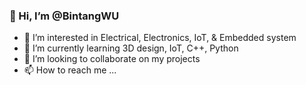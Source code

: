 ### 👋 Hi, I’m @BintangWU
 
- 👀 I’m interested in Electrical, Electronics, IoT, & Embedded system
- 🌱 I’m currently learning 3D design, IoT, C++, Python
- 💞️ I’m looking to collaborate on my projects
- 📫 How to reach me ...
